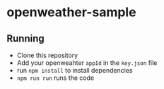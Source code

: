 # openweather-sample

## Running
- Clone this repository
- Add your openweahter `appId` in the `key.json` file
- run `npm install` to install dependencies 
- `npm run run` runs the code
